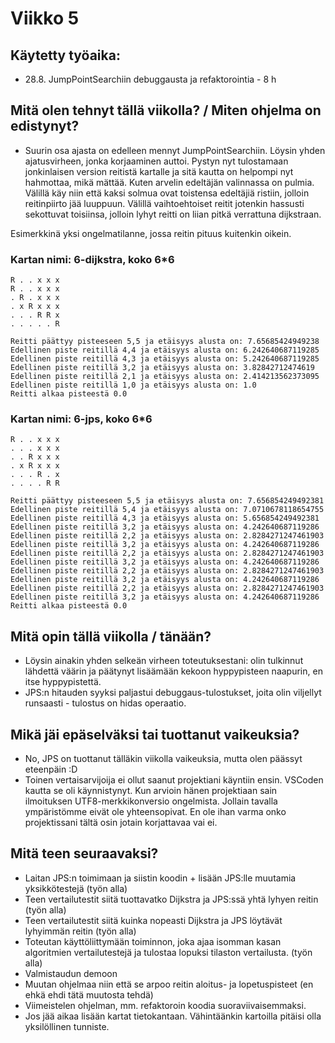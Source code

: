 
# Viikko 5

## Käytetty työaika:

- 28.8. JumpPointSearchiin debuggausta ja refaktorointia - 8 h

## Mitä olen tehnyt tällä viikolla? / Miten ohjelma on edistynyt?

- Suurin osa ajasta on edelleen mennyt JumpPointSearchiin. Löysin yhden ajatusvirheen, jonka korjaaminen auttoi. Pystyn nyt tulostamaan jonkinlaisen version reitistä kartalle ja sitä kautta on helpompi nyt hahmottaa, mikä mättää. Kuten arvelin edeltäjän valinnassa on pulmia. Välillä käy niin että kaksi solmua ovat toistensa edeltäjiä ristiin, jolloin reitinpiirto jää luuppuun. Välillä vaihtoehtoiset reitit jotenkin hassusti sekottuvat toisiinsa, jolloin lyhyt reitti on liian pitkä verrattuna dijkstraan.

Esimerkkinä yksi ongelmatilanne, jossa reitin pituus kuitenkin oikein.

### Kartan nimi: 6-dijkstra, koko 6*6

```
R . . x x x 
R . . x x x 
. R . x x x 
. x R x x x 
. . . R R x 
. . . . . R 

Reitti päättyy pisteeseen 5,5 ja etäisyys alusta on: 7.65685424949238
Edellinen piste reitillä 4,4 ja etäisyys alusta on: 6.242640687119285
Edellinen piste reitillä 4,3 ja etäisyys alusta on: 5.242640687119285
Edellinen piste reitillä 3,2 ja etäisyys alusta on: 3.82842712474619
Edellinen piste reitillä 2,1 ja etäisyys alusta on: 2.414213562373095
Edellinen piste reitillä 1,0 ja etäisyys alusta on: 1.0
Reitti alkaa pisteestä 0.0
``` 

### Kartan nimi: 6-jps, koko 6*6

```
R . . x x x 
. . . x x x 
. . R x x x 
. x R x x x 
. . . R . x 
. . . . R R 

Reitti päättyy pisteeseen 5,5 ja etäisyys alusta on: 7.656854249492381
Edellinen piste reitillä 5,4 ja etäisyys alusta on: 7.0710678118654755
Edellinen piste reitillä 4,3 ja etäisyys alusta on: 5.656854249492381
Edellinen piste reitillä 3,2 ja etäisyys alusta on: 4.242640687119286
Edellinen piste reitillä 2,2 ja etäisyys alusta on: 2.8284271247461903
Edellinen piste reitillä 3,2 ja etäisyys alusta on: 4.242640687119286  
Edellinen piste reitillä 2,2 ja etäisyys alusta on: 2.8284271247461903
Edellinen piste reitillä 3,2 ja etäisyys alusta on: 4.242640687119286
Edellinen piste reitillä 2,2 ja etäisyys alusta on: 2.8284271247461903 
Edellinen piste reitillä 3,2 ja etäisyys alusta on: 4.242640687119286
Edellinen piste reitillä 2,2 ja etäisyys alusta on: 2.8284271247461903
Edellinen piste reitillä 3,2 ja etäisyys alusta on: 4.242640687119286
Reitti alkaa pisteestä 0.0
``` 

## Mitä opin tällä viikolla / tänään?
- Löysin ainakin yhden selkeän virheen toteutuksestani: olin tulkinnut lähdettä väärin ja päätynyt lisäämään kekoon hyppypisteen naapurin, en itse hyppypistettä.
- JPS:n hitauden syyksi paljastui debuggaus-tulostukset, joita olin viljellyt runsaasti - tulostus on hidas operaatio.

## Mikä jäi epäselväksi tai tuottanut vaikeuksia? 

- No, JPS on tuottanut tälläkin viikolla vaikeuksia, mutta olen päässyt eteenpäin :D
- Toinen vertaisarvijoija ei ollut saanut projektiani käyntiin ensin. VSCoden kautta se oli käynnistynyt. Kun arvioin hänen projektiaan sain ilmoituksen UTF8-merkkikonversio ongelmista. Jollain tavalla ympäristömme eivät ole yhteensopivat. En ole ihan varma onko projektissani tältä osin jotain korjattavaa vai ei.

## Mitä teen seuraavaksi?

- Laitan JPS:n toimimaan ja siistin koodin + lisään JPS:lle muutamia yksikkötestejä (työn alla)
- Teen vertailutestit siitä tuottavatko Dijkstra ja JPS:ssä yhtä lyhyen reitin (työn alla)
- Teen vertailutestit siitä kuinka nopeasti Dijkstra ja JPS löytävät lyhyimmän reitin (työn alla)
- Toteutan käyttöliittymään toiminnon, joka ajaa isomman kasan algoritmien vertailutestejä ja tulostaa lopuksi tilaston vertailusta. (työn alla)
- Valmistaudun demoon
- Muutan ohjelmaa niin että se arpoo reitin aloitus- ja lopetuspisteet (en ehkä ehdi tätä muutosta tehdä)
- Viimeistelen ohjelman, mm. refaktoroin koodia suoraviivaisemmaksi.
- Jos jää aikaa lisään kartat tietokantaan. Vähintäänkin kartoilla pitäisi olla yksilöllinen tunniste.
